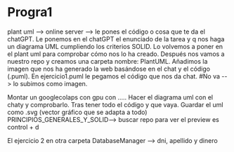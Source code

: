 # Progra1

plant uml --> online server --> le pones el código o cosa que te da el chatGPT. 
Le ponemos en el chatGPT el enunciado de la tarea y q nos haga un diagrama UML cumpliendo los criterios SOLID. 
Lo volvemos a poner en el plant uml para comprobar cómo nos lo ha creado. 
Después nos vamos a nuestro repo y creamos una carpeta nombre: PlantUML. Añadimos la imagen que nos ha generado la web basándose en el chat y el código (.puml). En ejercicio1.puml le pegamos el código que nos da chat. 
#No va --> lo subimos como imagen. 

Montar un googlecolaps con gpu con .....
Hacer el diagrama uml con el chaty y comprobarlo. Tras tener todo el código y que vaya. Guardar el uml como .svg (vector gráfico que se adapta a todo)
PRINCIPIOS_GENERALES_Y_SOLID--> buscar repo
para ver el preview es control + d

El ejercicio 2 en otra carpeta
DatabaseManager --> dni, apellido y dinero